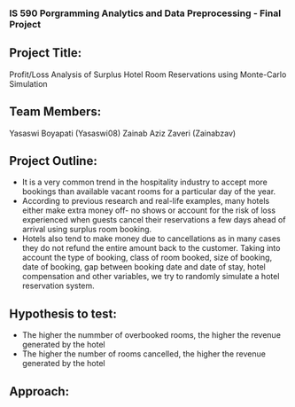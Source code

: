 ### IS 590 Porgramming Analytics and Data Preprocessing - Final Project

## Project Title:
Profit/Loss Analysis of Surplus Hotel Room Reservations using Monte-Carlo Simulation

## Team Members:
Yasaswi Boyapati (Yasaswi08)
Zainab Aziz Zaveri (Zainabzav)

## Project Outline: 
- It is a very common trend in the hospitality industry to accept more bookings than available vacant rooms for a particular day of the year. 
- According to previous research and real-life examples, many hotels either make extra money off- no shows or account for the risk of loss experienced when guests cancel their reservations a few days ahead of arrival using surplus room booking. 
- Hotels also tend to make money due to cancellations as in many cases they do not refund the entire amount back to the customer.
Taking into account the type of booking, class of room booked, size of booking, date of booking, gap between booking date and date of stay, hotel compensation and other variables, we try to randomly simulate a hotel reservation system.

## Hypothesis to test:
- The higher the nummber of overbooked rooms, the higher the revenue generated by the hotel
- The higher the number of rooms cancelled, the higher the revenue generated by the hotel 

## Approach:
